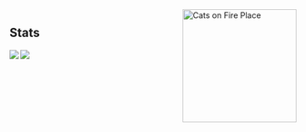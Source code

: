 <img align="right" src="https://imgur.com/CzGWxDK.gif" alt="Cats on Fire Place" width="200">

<h2>Stats</h2> 
<div>
  <img src="https://github-readme-stats.vercel.app/api/top-langs/?username=EricJr05&layout=compact&langs_count=6&theme=github_dark_dimmed">
  <img align="left" src="https://github-readme-stats.vercel.app/api?username=EricJr05&layout=compact&theme=github_dark_dimmed&hide=prs">
</div>

